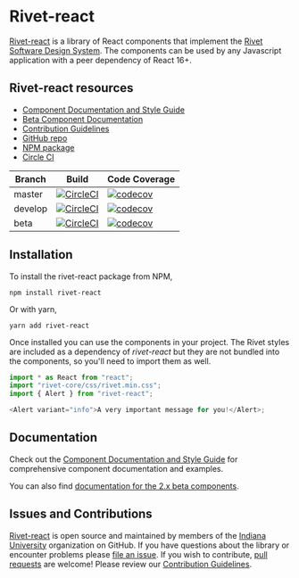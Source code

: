 # Rivet-react

[Rivet-react](https://github.com/indiana-university/rivet-react) is a library of React components that implement the [Rivet Software Design System](https://rivet.uits.iu.edu). The components can be used by any Javascript application with a peer dependency of React 16+.

## Rivet-react resources

- [Component Documentation and Style Guide](https://indiana-university.github.io/rivet-react/)
- [Beta Component Documentation](https://indiana-university.github.io/rivet-react/beta)
- [Contribution Guidelines](https://github.com/indiana-university/rivet-react/blob/master/CONTRIBUTING.md)
- [GitHub repo](https://github.com/indiana-university/rivet-react)
- [NPM package](https://www.npmjs.com/package/rivet-react)
- [Circle CI](https://circleci.com/gh/indiana-university/rivet-react)

| Branch  | Build                                                                                                                                                                 | Code Coverage                                                                                                                                                          |
| ------- | --------------------------------------------------------------------------------------------------------------------------------------------------------------------- | ---------------------------------------------------------------------------------------------------------------------------------------------------------------------- |
| master  | [![CircleCI](https://circleci.com/gh/indiana-university/rivet-react/tree/master.svg?style=svg)](https://circleci.com/gh/indiana-university/rivet-react/tree/master)   | [![codecov](https://codecov.io/gh/indiana-university/rivet-react/branch/master/graph/badge.svg)](https://codecov.io/gh/indiana-university/rivet-react/branch/master)   |
| develop | [![CircleCI](https://circleci.com/gh/indiana-university/rivet-react/tree/develop.svg?style=svg)](https://circleci.com/gh/indiana-university/rivet-react/tree/develop) | [![codecov](https://codecov.io/gh/indiana-university/rivet-react/branch/develop/graph/badge.svg)](https://codecov.io/gh/indiana-university/rivet-react/branch/develop) |
| beta    | [![CircleCI](https://circleci.com/gh/indiana-university/rivet-react/tree/beta.svg?style=svg)](https://circleci.com/gh/indiana-university/rivet-react/tree/beta)       | [![codecov](https://codecov.io/gh/indiana-university/rivet-react/branch/beta/graph/badge.svg)](https://codecov.io/gh/indiana-university/rivet-react/branch/beta)       |

## Installation

To install the rivet-react package from NPM,

```shell
npm install rivet-react
```

Or with yarn,

```shell
yarn add rivet-react
```

Once installed you can use the components in your project. The Rivet styles are included as a dependency of _rivet-react_ but they are not bundled into the components, so you'll need to import them as well.

```typescript static
import * as React from "react";
import "rivet-core/css/rivet.min.css";
import { Alert } from "rivet-react";

<Alert variant="info">A very important message for you!</Alert>;
```

## Documentation

Check out the [Component Documentation and Style Guide](https://indiana-university.github.io/rivet-react/) for comprehensive component documentation and examples.

You can also find [documentation for the 2.x beta components](https://indiana-university.github.io/rivet-react/beta).

## Issues and Contributions

[Rivet-react](https://github.com/indiana-university/rivet-react/) is open source and maintained by members of the [Indiana University](https://github.com/indiana-university) organization on GitHub. If you have questions about the library or encounter problems please [file an issue](https://github.com/indiana-university/rivet-react/issues). If you wish to contribute, [pull requests](https://help.github.com/articles/about-pull-requests/) are welcome! Please review our [Contribution Guidelines](https://github.com/indiana-university/rivet-react/blob/master/CONTRIBUTING.md).
